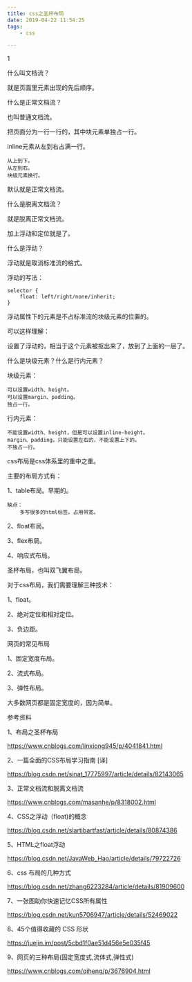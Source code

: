 ```yaml
---
title: css之圣杯布局
date: 2019-04-22 11:54:25
tags:
	- css

---
```




1

什么叫文档流？

就是页面里元素出现的先后顺序。



什么是正常文档流？

也叫普通文档流。

把页面分为一行一行的，其中块元素单独占一行。

inline元素从左到右占满一行。

```
从上到下。
从左到右。
块级元素换行。
```



默认就是正常文档流。



什么是脱离文档流？

就是脱离正常文档流。

加上浮动和定位就是了。



什么是浮动？

浮动就是取消标准流的格式。

浮动的写法：

```
selector {
    float: left/right/none/inherit;
}
```

浮动属性下的元素是不占标准流的块级元素的位置的。

可以这样理解：

设置了浮动的，相当于这个元素被抠出来了，放到了上面的一层了。



什么是块级元素？什么是行内元素？

块级元素：

```
可以设置width、height。
可以设置margin、padding。
独占一行。
```

行内元素：

```
不能设置width、height，但是可以设置inline-height。
margin、padding，只能设置左右的，不能设置上下的。
不独占一行。
```



css布局是css体系里的重中之重。

主要的布局方式有：

1、table布局。早期的。

```
缺点：
	多写很多的html标签。占用带宽。
```



2、float布局。

3、flex布局。

4、响应式布局。





圣杯布局，也叫双飞翼布局。

对于css布局，我们需要理解三种技术：

1、float。

2、绝对定位和相对定位。

3、负边距。



网页的常见布局

1、固定宽度布局。

2、流式布局。

3、弹性布局。



大多数网页都是固定宽度的，因为简单。



参考资料

1、布局之圣杯布局

https://www.cnblogs.com/linxiong945/p/4041841.html

2、一篇全面的CSS布局学习指南 [译]

https://blog.csdn.net/sinat_17775997/article/details/82143065

3、正常文档流和脱离文档流

https://www.cnblogs.com/masanhe/p/8318002.html

4、CSS之浮动（float)的概念

https://blog.csdn.net/slartibartfast/article/details/80874386

5、HTML之float浮动

https://blog.csdn.net/JavaWeb_Hao/article/details/79722726

6、css 布局的几种方式

https://blog.csdn.net/zhang6223284/article/details/81909600

7、一张图助你快速记忆CSS所有属性

https://blog.csdn.net/kun5706947/article/details/52469022

8、45个值得收藏的 CSS 形状

https://juejin.im/post/5cbd1f0ae51d456e5e035f45

9、网页的三种布局(固定宽度式,流体式,弹性式)

https://www.cnblogs.com/qiheng/p/3676904.html